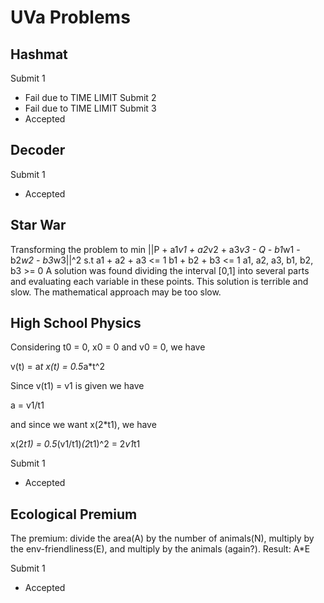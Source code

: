 UVa Problems
============
 
Hashmat
-------
Submit 1
- Fail due to TIME LIMIT
Submit 2
- Fail due to TIME LIMIT
Submit 3
- Accepted
 
 
Decoder
---------------------------
Submit 1
- Accepted
 
 
Star War
--------
Transforming the problem to
min ||P + a1*v1 + a2*v2 + a3*v3 - Q - b1*w1 - b2*w2 - b3*w3||^2
s.t a1 + a2 + a3 <= 1
    b1 + b2 + b3 <= 1
    a1, a2, a3, b1, b2, b3 >= 0
A solution was found dividing the interval [0,1] into several parts
and evaluating each variable in these points.
This solution is terrible and slow.
The mathematical approach may be too slow.
 
 
High School Physics
---------------------------
Considering t0 = 0, x0 = 0 and v0 = 0, we have

v(t) = a*t
x(t) = 0.5*a*t^2

Since v(t1) = v1 is given we have

a = v1/t1

and since we want x(2*t1), we have

x(2*t1) = 0.5*(v1/t1)*(2*t1)^2 = 2*v1*t1

Submit 1
- Accepted
 
 
Ecological Premium
---------------------------
The premium: divide the area(A) by the number of animals(N),
multiply by the env-friendliness(E), and multiply by the
animals (again?).
Result: A*E

Submit 1
- Accepted
 
 
